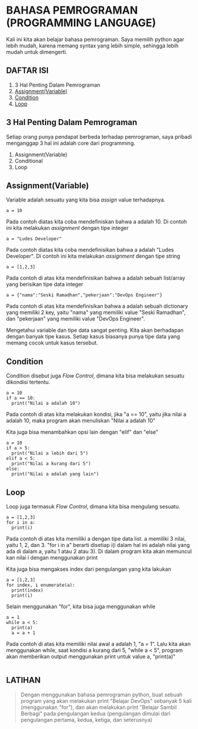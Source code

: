 # BAHASA PEMROGRAMAN (PROGRAMMING LANGUAGE)
Kali ini kita akan belajar bahasa pemrograman. Saya memilih python agar lebih mudah, karena memang syntax yang lebih simple, sehingga
lebih mudah untuk dimengerti. 

## **DAFTAR ISI**
1. 3 Hal Penting Dalam Pemrograman
  1. [Assignment(Variable)](#assignmentvariable)
  2. [Condition](#condition)
  3. [Loop](#loop)

## **3 Hal Penting Dalam Pemrograman**
Setiap orang punya pendapat berbeda terhadap pemrograman, saya pribadi menganggap 3 hal ini adalah core dari programming.
1. Assignment(Variable)
2. Conditional
3. Loop


## **Assignment(Variable)**
Variable adalah sesuatu yang kita bisa *assign* value terhadapnya.
```
a = 10
```
Pada contoh diatas kita coba mendefiniskan bahwa a adalah 10. Di contoh ini kita melakukan *assignment* dengan tipe integer
```
a = "Ludes Developer"
```
Pada contoh diatas kita coba mendefinisikan bahwa a adalah "Ludes Developer". Di contoh ini kita melakukan *assignment* dengan tipe string
```
a = [1,2,3]
```
Pada contoh di atas kita mendefinisikan bahwa a adalah sebuah list/array yang berisikan tipe data integer
```
a = {"nama":"Seski Ramadhan","pekerjaan":"DevOps Engineer"}
```
Pada contoh di atas kita mendefinisikan bahwa a adalah sebuah dictionary yang memiliki 2 key, yaitu "nama" yang memiliki value "Seski Ramadhan",
dan "pekerjaan" yang memiliki value "DevOps Engineer".

Mengetahui variable dan tipe data sangat penting. Kita akan berhadapan dengan banyak tipe kasus. Setiap kasus biasanya punya tipe data yang
memang cocok untuk kasus tersebut.

## **Condition**
Condition disebut juga *Flow Control*, dimana kita bisa melakukan sesuatu dikondisi tertentu.
```
a = 10
if a == 10:
  print("Nilai a adalah 10")
```
Pada contoh di atas kita melakukan kondisi, jika "a == 10", yaitu jika nilai a adalah 10, maka program akan menuliskan "Nilai a adalah 10"

Kita juga bisa menambahkan opsi lain dengan "elif" dan "else"
```
a = 10
if a > 5:
  print("Nilai a lebih dari 5")
elif a < 5:
  print("Nilai a kurang dari 5")
else:
  print("Nilai a adalah yang lain")
```

## **Loop**
Loop juga termasuk *Flow Control*, dimana kita bisa mengulang sesuatu.
```
a = [1,2,3]
for i in a:
  print(i)
```
Pada contoh di atas kita memiliki a dengan tipe data list. a memiliki 3 nilai, yaitu 1, 2, dan 3. "for i in a" berarti disetiap
i(i dalam hal ini adalah nilai yang ada di dalam a, yaitu 1 atau 2 atau 3). Di dalam program kita akan memuncul kan nilai i dengan
menggunakan print

Kita juga bisa mengakses index dari pengulangan yang kita lakukan
```
a = [1,2,3]
for index, i enumerate(a):
  print(index)
  print(i)
```

Selain menggunakan "for", kita bisa juga menggunakan while
```
a = 1
while a < 5:
  print(a)
  a = a + 1
```
Pada contoh di atas kita memiliki nilai awal a adalah 1, "a = 1". Lalu kita akan menggunakan while, saat kondisi a kurang dari 5, "while a < 5",
program akan memberikan output menggunakan print untuk value a, "print(a)"

```

```

## **LATIHAN**
> Dengan menggunakan bahasa pemrograman python, buat sebuah program yang akan melakukan print "Belajar DevOps" sebanyak 5 kali
(menggunakan "for"), dan akan melakukan print "Belajar Sambil Berbagi" pada pengulangan kedua (pengulangan dimulai dari pengulangan pertama,
kedua, ketiga, dan seterusnya) 
